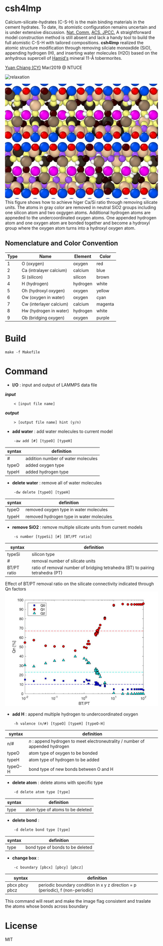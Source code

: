 # csh4lmp
Calcium-silicate-hydrates (C-S-H) is the main binding materials in the cement hydrates. To date, its atomistic configuration remains uncertain and is under extensive discussion. [Nat. Comm.](https://doi.org/10.1038/ncomms5960) [ACS. JPCC.](https://doi.org/10.1021/acs.jpcc.7b02439) A straightforward model construction method is still absent and lack a handy tool to build the full atomistic C-S-H with tailored compositions. __csh4lmp__ realized the atomic structure modification through removing silciate monoxdide (SiO), appending hydrogen (H), and inserting water molecules (H2O) based on the anhydrous supercell of [Hamid's](https://doi.org/10.1524/zkri.1981.154.3-4.189) mineral 11-&#8491; tobermorites. 

[Yuan Chiang (CY)](https://www.linkedin.com/in/yuanchiang) Mar/2019 @ NTUCE

![relaxation](/example/relaxation.gif)

![removal regime](/image/removal.jpg)
This figure shows how to achieve higer Ca/Si ratio through removing silicate units. The atoms in gray color are removed in neutral SiO2 groups including one silicon atom and two oxgygen atoms. Additional hydrogen atoms are appneded to the undercoordinated oxygen atoms. One appended hydrogen atom and one oxygen atom are bonded together and become a hydroxyl group where the oxygen atom turns into a hydroxyl oxygen atom. 

## Nomenclature and Color Convention

| Type | Name | Element | Color |
| --- | --- | --- | --- |
| 1 | O (oxygen) | oxygen | red |
| 2 | Ca (intralayer calcium) | calcium | blue |
| 3 | Si (silicon) | silicon | brown | 
| 4 | H (hydrogen) | hydrogen | white |
| 5 | Oh (hydroxyl oxygen) | oxygen | yellow |
| 6 | Ow (oxygen in water) | oxygen | cyan |
| 7 | Cw (interlayer calcium) | calcium | magenta |
| 8 | Hw (hydrogen in water) | hydrogen | white |
| 9 | Ob (bridging oxygen) | oxygen | purple |

# Build

```
make -f Makefile
```

# Command

- __I/O__ : input and output of LAMMPS data file

**_input_**
```
	< [input file name]
```
**_output_**
```
	> [output file name] hint (y/n)
```
- __add water__ : add water molecules to current model

```
	-aw add [#] [typeO] [typeH]        
```
syntax | definition
------ | ----------
\# | addition number of water molecules
typeO | added oxygen type
typeH | added hydrogen type

- __delete water__ : remove all of water molecules
```
	-dw delete [typeO] [typeH]
```
syntax | definition
------ | ----------
typeO | removed oxygen type in water molecules
typeH | removed hydrogen type in water molecules

- __remove SiO2__ : remove multiple silicate units from current models
```
	-s number [typeSi] [#] [BT/PT ratio]
```
syntax | definition
------ | ----------
typeSi | silicon type
\# | removal number of silicate units
BT/PT ratio | ratio of removal number of bridging tetrahedra (BT) to pairing tetrahedra (PT)

Effect of BT/PT removal ratio on the silicate connectivity indicated through Qn factors
![BT/PT](/image/1.57.jpg)


- __add H__ : append multiple hydrogen to undercoordinated oxygen
```
	-h valence (n/#) [typeO] [typeH] [typeO-H] 
```
syntax | definition
------ | ----------
n/\# | _n_ : append hydrogen to meet electroneutrality / number of appended hydrogen
typeO | atom type of oxygen to be bonded
typeH | atom type of hydrogen to be added
typeO-H | bond type of new bonds between O and H

- __delete atom__ : delete atoms with specific type
```
	-d delete atom type [type]
```
syntax | definition
------ | ----------
type | atom type of atoms to be deleted
- __delete bond__ :
```
	-d delete bond type [type]                 
```
syntax | definition
------ | ----------
type | bond type of bonds to be deleted
- __change box__ :
```
	-c boundary [pbcx] [pbcy] [pbcz]                 
```
syntax | definition
------ | ----------
pbcx pbcy pbcz | periodic boundary condition in x y z direction = p (periodic), f (non-periodic)

This command will reset and make the image flag consistent and traslate the atoms whose bonds across boundary
# License
MIT
